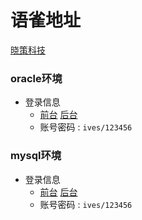 # 语雀地址
[晓策科技](https://ixiaoce.yuque.com/dashboard/org_wiki)
### oracle环境

- 登录信息
	-  [前台](https://zo-oracle.ixiaoce.cn/zo/admin/#/login?redirect=/dashboard) [后台](https://zo-oracle.ixiaoce.cn/zo/admin/#/login?redirect=/dashboard)
	-  账号密码 : `ives/123456`
	

### mysql环境

- 登录信息
	- [前台](https://zo.ixiaoce.cn/zo/admin/#/login?redirect=/dashboard) [后台](https://zo.ixiaoce.cn/zo/admin/#/login?redirect=/dashboard)
	- 账号密码 : `ives/123456`



